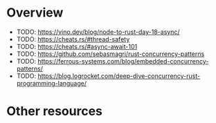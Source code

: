 # Overview


- TODO: https://vino.dev/blog/node-to-rust-day-18-async/
- TODO: https://cheats.rs/#thread-safety
- TODO: https://cheats.rs/#async-await-101
- TODO: https://github.com/sebasmagri/rust-concurrency-patterns
- TODO: https://ferrous-systems.com/blog/embedded-concurrency-patterns/
- TODO: https://blog.logrocket.com/deep-dive-concurrency-rust-programming-language/


# Other resources
